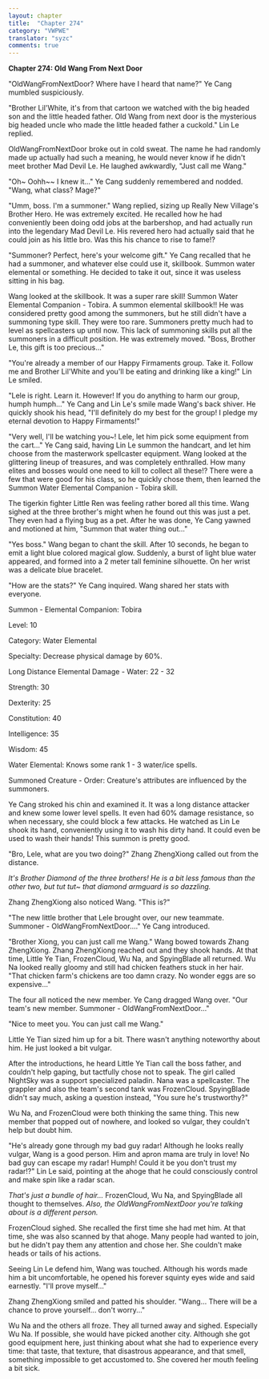 ```yaml
---
layout: chapter
title:  "Chapter 274"
category: "VWPWE"
translator: "syzc"
comments: true
---
```


**Chapter 274: Old Wang From Next Door**

"OldWangFromNextDoor? Where have I heard that name?" Ye Cang mumbled suspiciously.

"Brother Lil'White, it's from that cartoon we watched with the big headed son and the little headed father. Old Wang from next door is the mysterious big headed uncle who made the little headed father a cuckold." Lin Le replied.

OldWangFromNextDoor broke out in cold sweat. The name he had randomly made up actually had such a meaning, he would never know if he didn't meet brother Mad Devil Le. He laughed awkwardly, "Just call me Wang."

"Oh~ Oohh~~ I knew it..." Ye Cang suddenly remembered and nodded. "Wang, what class? Mage?"

"Umm, boss. I'm a summoner." Wang replied, sizing up Really New Village's Brother Hero. He was extremely excited. He recalled how he had conveniently been doing odd jobs at the barbershop, and had actually run into the legendary Mad Devil Le. His revered hero had actually said that he could join as his little bro. Was this his chance to rise to fame!?

"Summoner? Perfect, here's your welcome gift." Ye Cang recalled that he had a summoner, and whatever else could use it, skillbook. Summon water elemental or something. He decided to take it out, since it was useless sitting in his bag. 

Wang looked at the skillbook. It was a super rare skill! Summon Water Elemental Companion - Tobira. A summon elemental skillbook!! He was considered pretty good among the summoners, but he still didn't have a summoning type skill. They were too rare. Summoners pretty much had to level as spellcasters up until now. This lack of summoning skills put all the summoners in a difficult position. He was extremely moved. "Boss, Brother Le, this gift is too precious..."

"You're already a member of our Happy Firmaments group. Take it. Follow me and Brother Lil'White and you'll be eating and drinking like a king!" Lin Le smiled.

"Lele is right. Learn it. However! If you do anything to harm our group, humph humph..." Ye Cang and Lin Le's smile made Wang's back shiver. He quickly shook his head, "I'll definitely do my best for the group! I pledge my eternal devotion to Happy Firmaments!"

"Very well, I'll be watching you~! Lele, let him pick some equipment from the cart..." Ye Cang said, having Lin Le summon the handcart, and let him choose from the masterwork spellcaster equipment. Wang looked at the glittering lineup of treasures, and was completely enthralled. How many elites and bosses would one need to kill to collect all these!? There were a few that were good for his class, so he quickly chose them, then learned the Summon Water Elemental Companion - Tobira skill.

The tigerkin fighter Little Ren was feeling rather bored all this time. Wang sighed at the three brother's might when he found out this was just a pet. They even had a flying bug as a pet. After he was done, Ye Cang yawned and motioned at him, "Summon that water thing out..."

"Yes boss." Wang began to chant the skill. After 10 seconds, he began to emit a light blue colored magical glow. Suddenly, a burst of light blue water appeared, and formed into a 2 meter tall feminine silhouette. On her wrist was a delicate blue bracelet.

"How are the stats?" Ye Cang inquired. Wang shared her stats with everyone.

Summon - Elemental Companion: Tobira

Level: 10

Category: Water Elemental

Specialty: Decrease physical damage by 60%.

Long Distance Elemental Damage - Water: 22 - 32

Strength: 30

Dexterity: 25

Constitution: 40

Intelligence: 35

Wisdom: 45

Water Elemental: Knows some rank 1 - 3 water/ice spells.

Summoned Creature - Order: Creature's attributes are influenced by the summoners.

Ye Cang stroked his chin and examined it. It was a long distance attacker and knew some lower level spells. It even had 60% damage resistance, so when necessary, she could block a few attacks. He watched as Lin Le shook its hand, conveniently using it to wash his dirty hand. It could even be used to wash their hands! This summon is pretty good.

"Bro, Lele, what are you two doing?" Zhang ZhengXiong called out from the distance. 

*It's Brother Diamond of the three brothers! He is a bit less famous than the other two, but tut tut~ that diamond armguard is so dazzling.*

Zhang ZhengXiong also noticed Wang. "This is?"

"The new little brother that Lele brought over, our new teammate. Summoner - OldWangFromNextDoor...." Ye Cang introduced.

"Brother Xiong, you can just call me Wang." Wang bowed towards Zhang ZhengXiong. Zhang ZhengXiong reached out and they shook hands. At that time, Little Ye Tian, FrozenCloud, Wu Na, and SpyingBlade all returned. Wu Na looked really gloomy and still had chicken feathers stuck in her hair. "That chicken farm's chickens are too damn crazy. No wonder eggs are so expensive..."

The four all noticed the new member. Ye Cang dragged Wang over. "Our team's new member. Summoner - OldWangFromNextDoor..."

"Nice to meet you. You can just call me Wang."

Little Ye Tian sized him up for a bit. There wasn't anything noteworthy about him. He just looked a bit vulgar.

After the introductions, he heard Little Ye Tian call the boss father, and couldn't help gaping, but tactfully chose not to speak. The girl called NightSky was a support specialized paladin. Nana was a spellcaster. The grappler and also the team's second tank was FrozenCloud. SpyingBlade didn't say much, asking a question instead, "You sure he's trustworthy?"

Wu Na, and FrozenCloud were both thinking the same thing. This new member that popped out of nowhere, and looked so vulgar, they couldn't help but doubt him.

"He's already gone through my bad guy radar! Although he looks really vulgar, Wang is a good person. Him and apron mama are truly in love! No bad guy can escape my radar! Humph! Could it be you don't trust my radar!?" Lin Le said, pointing at the ahoge that he could consciously control and make spin like a radar scan.

*That's just a bundle of hair...* FrozenCloud, Wu Na, and SpyingBlade all thought to themselves. *Also, the OldWangFromNextDoor you're talking about is a different person.*

FrozenCloud sighed. She recalled the first time she had met him. At that time, she was also scanned by that ahoge. Many people had wanted to join, but he didn't pay them any attention and chose her. She couldn't make heads or tails of his actions.

Seeing Lin Le defend him, Wang was touched. Although his words made him a bit uncomfortable, he opened his forever squinty eyes wide and said earnestly. "I'll prove myself..."

Zhang ZhengXiong smiled and patted his shoulder. "Wang... There will be a chance to prove yourself... don't worry..."

Wu Na and the others all froze. They all turned away and sighed. Especially Wu Na. If possible, she would have picked another city. Although she got good equipment here, just thinking about what she had to experience every time: that taste, that texture, that disastrous appearance, and that smell, something impossible to get accustomed to. She covered her mouth feeling a bit sick.

